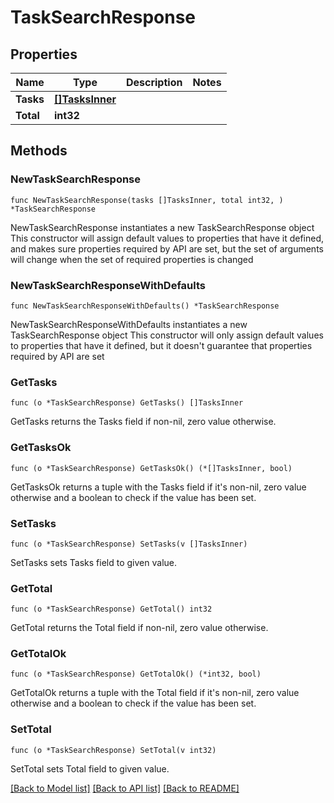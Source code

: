# TaskSearchResponse

## Properties

Name | Type | Description | Notes
------------ | ------------- | ------------- | -------------
**Tasks** | [**[]TasksInner**](TasksInner.md) |  | 
**Total** | **int32** |  | 

## Methods

### NewTaskSearchResponse

`func NewTaskSearchResponse(tasks []TasksInner, total int32, ) *TaskSearchResponse`

NewTaskSearchResponse instantiates a new TaskSearchResponse object
This constructor will assign default values to properties that have it defined,
and makes sure properties required by API are set, but the set of arguments
will change when the set of required properties is changed

### NewTaskSearchResponseWithDefaults

`func NewTaskSearchResponseWithDefaults() *TaskSearchResponse`

NewTaskSearchResponseWithDefaults instantiates a new TaskSearchResponse object
This constructor will only assign default values to properties that have it defined,
but it doesn't guarantee that properties required by API are set

### GetTasks

`func (o *TaskSearchResponse) GetTasks() []TasksInner`

GetTasks returns the Tasks field if non-nil, zero value otherwise.

### GetTasksOk

`func (o *TaskSearchResponse) GetTasksOk() (*[]TasksInner, bool)`

GetTasksOk returns a tuple with the Tasks field if it's non-nil, zero value otherwise
and a boolean to check if the value has been set.

### SetTasks

`func (o *TaskSearchResponse) SetTasks(v []TasksInner)`

SetTasks sets Tasks field to given value.


### GetTotal

`func (o *TaskSearchResponse) GetTotal() int32`

GetTotal returns the Total field if non-nil, zero value otherwise.

### GetTotalOk

`func (o *TaskSearchResponse) GetTotalOk() (*int32, bool)`

GetTotalOk returns a tuple with the Total field if it's non-nil, zero value otherwise
and a boolean to check if the value has been set.

### SetTotal

`func (o *TaskSearchResponse) SetTotal(v int32)`

SetTotal sets Total field to given value.



[[Back to Model list]](../README.md#documentation-for-models) [[Back to API list]](../README.md#documentation-for-api-endpoints) [[Back to README]](../README.md)


